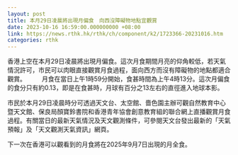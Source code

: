 ```yaml
---
layout: post
title: 本月29日凌晨將出現月偏食　向西沒障礙物地點宜觀賞
date: 2023-10-16 16:59:00.000000000 +08:00
link: https://news.rthk.hk/rthk/ch/component/k2/1723366-20231016.htm
categories: rthk
---
```


香港上空在本月29日凌晨將出現月偏食。這次月食期間月亮的仰角較低，若天氣情況許可，市民可以肉眼直接觀賞月食過程，面向西方而沒有障礙物的地點都適合觀賞。
　　 
月食在當日上午1時59分開始，食甚時間為上午4時13分。這次月偏食的食分只有約0.13，即是在食甚時，月球有百分之13左右的直徑進入地球本影。

市民於本月29日凌晨時分可透過天文台、太空館、嗇色園主辦可觀自然教育中心暨天文館、保良局顏寶鈴書院和香港青年協會創意教育組的聯合網上直播觀賞月食過程。有關當日的最新天氣情況及天文觀測條件，可參閱天文台發出最新的「天氣預報」及「天文觀測天氣資訊」網頁。

下一次在香港可以觀看到的月食將在2025年9月7日出現的月全食。
